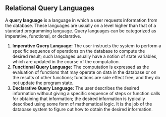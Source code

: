 ## Relational Query Languages
A **query language** is a language in which a user requests information from the database. These languages are usually on a
level higher than that of a standard programming language. Query languages can be categorized as imperative, functional, or declarative.

1. **Imperative Query Language:** The user instructs the system to perform a specific sequence of operations on the database to compute the desired result; such languages usually have a notion of state variables, which are updated in the course of the computation.
2. **Functional Query Language:** The computation is expressed as the evaluation of functions that may operate on data in the database or on the results of other functions; functions are side effect free, and they do not update the program state.
3. **Declarative Query Language:** The user describes the desired information without giving a specific sequence of steps or function calls for obtaining that information; the desired information is typically described using some form of mathematical logic. It is the job of the database system to figure out how to obtain the desired information.
